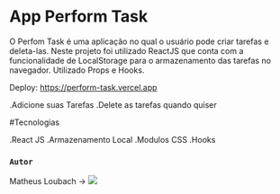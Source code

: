 # App Perform Task

O Perfom Task é uma aplicação no qual o usuário pode criar tarefas e deleta-las. Neste projeto foi utilizado ReactJS que conta com a funcionalidade de LocalStorage para o armazenamento das tarefas no navegador.
Utilizado Props e Hooks.

Deploy: https://perform-task.vercel.app

.Adicione suas Tarefas
.Delete as tarefas quando quiser

#Tecnologias

.React JS
.Armazenamento Local
.Modulos CSS
.Hooks



### `Autor`

Matheus Loubach ->  <a href="https://www.linkedin.com/in/matheus-loubach/" target="_blank"><img src="https://img.shields.io/badge/-LinkedIn-%230077B5?style=for-the-badge&logo=linkedin&logoColor=white" target="_blank"></a>
